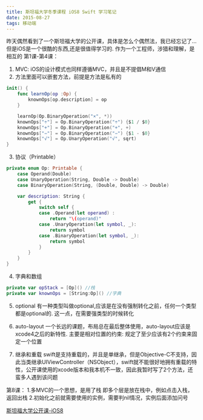 ```yaml
---
title: 斯坦福大学冬季课程 iOS8 Swift 学习笔记
date: 2015-08-27
tags: 移动端
---
```


昨天偶然看到了一个斯坦福大学的公开课，具体是怎么个偶然法，我已经忘记了...但是iOS是一个很酷的东西,还是很值得学习的. 作为一个工程师，涉猎和理解，是相互的
第1课-第4课：

1. MVC: iOS的设计模式也同样遵循MVC，并且是不提倡M和V通信
2. 方法里面可以嵌套方法，前提是方法是私有的

```swift
init() {
    func learnOp(op :Op) {
        knownOps[op.description] = op
    }

    learnOp(Op.BinaryOperation("×", *))
    knownOps["÷"] = Op.BinaryOperation("÷") {$1 / $0}
    knownOps["+"] = Op.BinaryOperation("+", +)
    knownOps["−"] = Op.BinaryOperation("−") {$1 - $0}
    knownOps["√"] = Op.UnaryOperation("√", sqrt)
}
```

3. 协议（Printable）

```swift
private enum Op: Printable {
    case Operand(Double)
    case UnaryOperation(String, Double -> Double)
    case BinaryOperation(String, (Double, Double) -> Double)

    var description: String {
        get {
            switch self {
            case .Operand(let operand) :
                return "\(operand)"
            case .UnaryOperation(let symbol, _):
                return symbol
            case .BinaryOperation(let symbol, _):
                return symbol
            }
        }
    }
}
```

4. 字典和数组

```swift
private var opStack = [Op]() //栈
private var knownOps = [String:Op]() //字典
```

5. optional
有一种类型叫做optional,应该是在没有强制转化之前，任何一个类型都是optional的. 这一点，在需要强类型的时候转化

6. auto-layout
一个长远的课题，布局总在最后整体使用，auto-layout应该是xcode4之后的新特性. 主要是相对位置的约束: 规定了至少应该有2个约束来固定一个位置

7. 继承和重载
swift是支持重载的，并且是单继承，但是Objective-C不支持，因此当类继承UIViewController（NSObject），swift就不能很好地拥有重载的特性，公开课使用的xcode版本和我本机不一致，因此我暂时写了2个方法，还蛮多人遇到该问题

第8课：
1.多MVC的一个思想，是用了栈
即多个层是放在栈中，例如点击入栈，返回出栈
2.初始化之前就需要使用的实例，需要判nil情况，实例后面添加问号

[斯坦福大学公开课-iOS8](http://www.swiftv.cn/course/i7ahl5gn)
